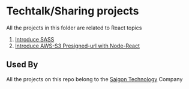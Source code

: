 # Techtalk/Sharing projects

All the projects in this folder are related to React topics

1. [Introduce SASS](SASS/linh.nguyenmai/demo-sass)
3. [Introduce AWS-S3 Presigned-url with Node-React](aws-s3/khanh.nguyen)

## Used By

All the projects on this repo belong to the [Saigon Technology](https://saigontechnology.com/) Company
